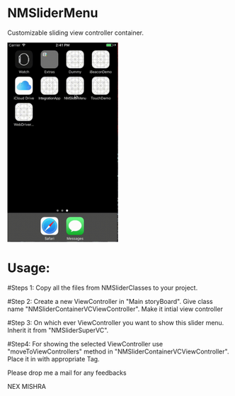 # NMSliderMenu
Customizable sliding view controller container.

<img src="https://github.com/Nexengineer/NMSliderMenu/raw/master/NMSlideDemo.gif" alt="NMSliderMenu" width="250" height="450">

# Usage:
#Steps 1:
Copy all the files from NMSliderClasses to your project.

#Step 2:
Create a new ViewController in "Main storyBoard".
Give class name "NMSliderContainerVCViewController".
Make it intial view controller

#Step 3: 
On which ever ViewController you want to show this slider menu. Inherit it from "NMSliderSuperVC".

#Step4:
For showing the selected ViewController use "moveToViewControllers" method in "NMSliderContainerVCViewController".
Place it in with appropriate Tag.

Please drop me a mail for any feedbacks

NEX MISHRA
